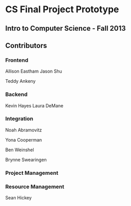 # CS Final Project Prototype

## Intro to Computer Science - Fall 2013

## Contributors

### Frontend
Allison Eastham
Jason Shu

Teddy Ankeny

### Backend
Kevin Hayes
Laura DeMane

### Integration

Noah Abramovitz

Yona Cooperman

Ben Weinshel

Brynne Swearingen

### Project Management

### Resource Management
Sean Hickey
